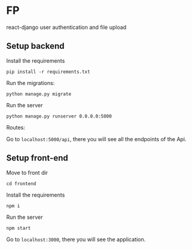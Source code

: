 # FP
react-django user authentication and file upload

## Setup backend

Install the requirements

```
pip install -r requirements.txt
```

Run the migrations:

```
python manage.py migrate
```

Run the server

```
python manage.py runserver 0.0.0.0:5000

```

Routes:

Go to `localhost:5000/api`, there you will see all the endpoints of the Api.

## Setup front-end

Move to front dir
```
cd frontend
```

Install the requirements

```
npm i
```


Run the server

```
npm start

```
Go to `localhost:3000`, there you will see the application.
